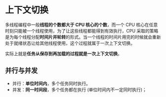 # 上下文切换

多线程编程中一般**线程的个数都大于 CPU 核心的个数**，而一个 CPU 核心在任意时刻只能被一个线程使用，为了让这些线程都能得到有效执行，CPU 采取的策略是为每个线程分配**时间片并轮转**的形式。当一个线程的时间片用完的时候就会重新处于就绪状态让给其他线程使用，这个过程就属于一次上下文切换。

实际上就是**任务从保存到再加载的过程就是一次上下文切换**。

## 并行与并发

- 并行：**单位时间内**，多个任务同时执行。
- 并发：**同一时间段**，多个任务都在执行 (单位时间内不一定同时执行)；
